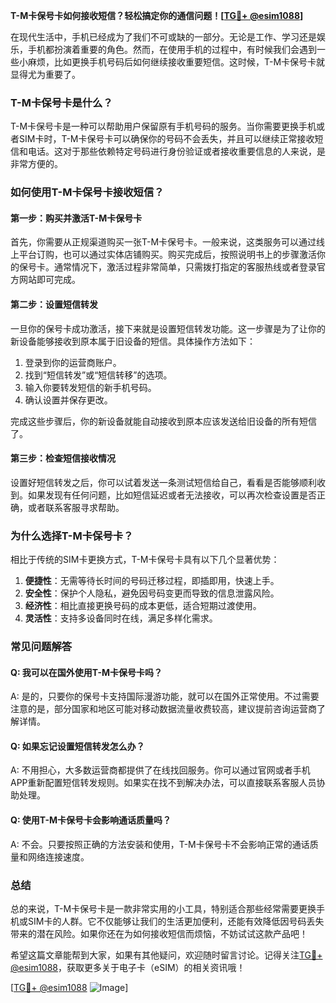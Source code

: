 **T-M卡保号卡如何接收短信？轻松搞定你的通信问题！[[TG💪+ @esim1088](https://t.me/s/esim1088)]**

在现代生活中，手机已经成为了我们不可或缺的一部分。无论是工作、学习还是娱乐，手机都扮演着重要的角色。然而，在使用手机的过程中，有时候我们会遇到一些小麻烦，比如更换手机号码后如何继续接收重要短信。这时候，T-M卡保号卡就显得尤为重要了。

### T-M卡保号卡是什么？

T-M卡保号卡是一种可以帮助用户保留原有手机号码的服务。当你需要更换手机或者SIM卡时，T-M卡保号卡可以确保你的号码不会丢失，并且可以继续正常接收短信和电话。这对于那些依赖特定号码进行身份验证或者接收重要信息的人来说，是非常方便的。

### 如何使用T-M卡保号卡接收短信？

#### 第一步：购买并激活T-M卡保号卡

首先，你需要从正规渠道购买一张T-M卡保号卡。一般来说，这类服务可以通过线上平台订购，也可以通过实体店铺购买。购买完成后，按照说明书上的步骤激活你的保号卡。通常情况下，激活过程非常简单，只需拨打指定的客服热线或者登录官方网站即可完成。

#### 第二步：设置短信转发

一旦你的保号卡成功激活，接下来就是设置短信转发功能。这一步骤是为了让你的新设备能够接收到原本属于旧设备的短信。具体操作方法如下：

1. 登录到你的运营商账户。
2. 找到“短信转发”或“短信转移”的选项。
3. 输入你要转发短信的新手机号码。
4. 确认设置并保存更改。

完成这些步骤后，你的新设备就能自动接收到原本应该发送给旧设备的所有短信了。

#### 第三步：检查短信接收情况

设置好短信转发之后，你可以试着发送一条测试短信给自己，看看是否能够顺利收到。如果发现有任何问题，比如短信延迟或者无法接收，可以再次检查设置是否正确，或者联系客服寻求帮助。

### 为什么选择T-M卡保号卡？

相比于传统的SIM卡更换方式，T-M卡保号卡具有以下几个显著优势：

1. **便捷性**：无需等待长时间的号码迁移过程，即插即用，快速上手。
2. **安全性**：保护个人隐私，避免因号码变更而导致的信息泄露风险。
3. **经济性**：相比直接更换号码的成本更低，适合短期过渡使用。
4. **灵活性**：支持多设备同时在线，满足多样化需求。

### 常见问题解答

#### Q: 我可以在国外使用T-M卡保号卡吗？
A: 是的，只要你的保号卡支持国际漫游功能，就可以在国外正常使用。不过需要注意的是，部分国家和地区可能对移动数据流量收费较高，建议提前咨询运营商了解详情。

#### Q: 如果忘记设置短信转发怎么办？
A: 不用担心，大多数运营商都提供了在线找回服务。你可以通过官网或者手机APP重新配置短信转发规则。如果实在找不到解决办法，可以直接联系客服人员协助处理。

#### Q: 使用T-M卡保号卡会影响通话质量吗？
A: 不会。只要按照正确的方法安装和使用，T-M卡保号卡不会影响正常的通话质量和网络连接速度。

### 总结

总的来说，T-M卡保号卡是一款非常实用的小工具，特别适合那些经常需要更换手机或SIM卡的人群。它不仅能够让我们的生活更加便利，还能有效降低因号码丢失带来的潜在风险。如果你还在为如何接收短信而烦恼，不妨试试这款产品吧！

希望这篇文章能帮到大家，如果有其他疑问，欢迎随时留言讨论。记得关注[TG💪+ @esim1088](https://t.me/s/esim1088)，获取更多关于电子卡（eSIM）的相关资讯哦！

[[TG💪+ @esim1088](https://t.me/s/esim1088) ![Image](https://i.postimg.cc/4NQfJmqS/Snipaste-2025-05-13-00-14-12.png)]
